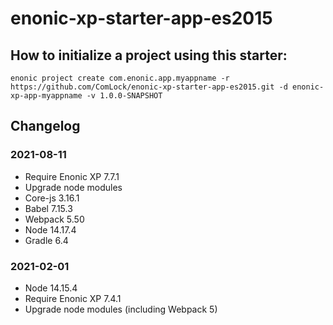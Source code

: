 # enonic-xp-starter-app-es2015

## How to initialize a project using this starter:

	enonic project create com.enonic.app.myappname -r https://github.com/ComLock/enonic-xp-starter-app-es2015.git -d enonic-xp-app-myappname -v 1.0.0-SNAPSHOT

## Changelog

### 2021-08-11

* Require Enonic XP 7.7.1
* Upgrade node modules
* Core-js 3.16.1
* Babel 7.15.3
* Webpack 5.50
* Node 14.17.4
* Gradle 6.4

### 2021-02-01

* Node 14.15.4
* Require Enonic XP 7.4.1
* Upgrade node modules (including Webpack 5)
